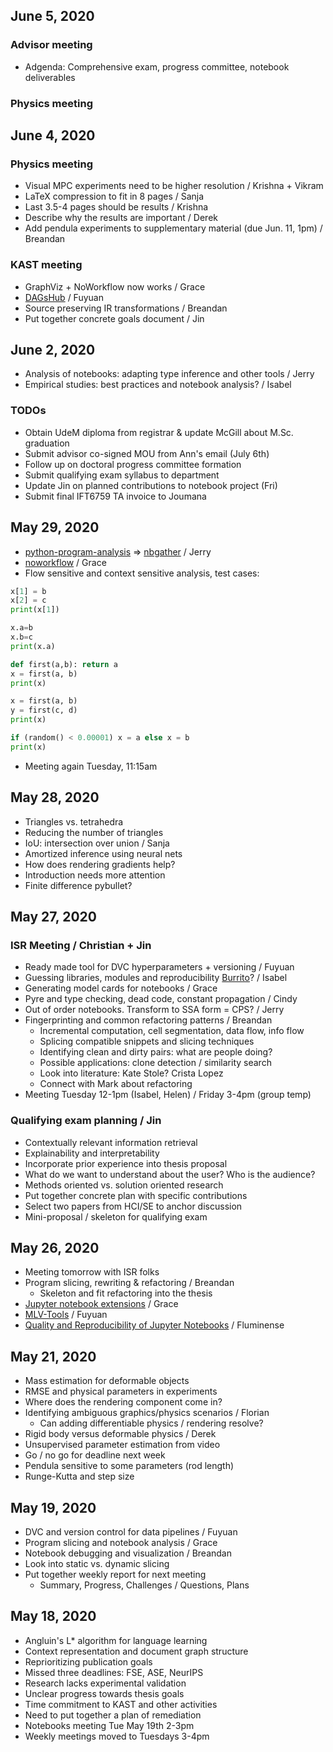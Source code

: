 ## June 5, 2020

### Advisor meeting

- Adgenda: Comprehensive exam, progress committee, notebook deliverables

### Physics meeting



## June 4, 2020

### Physics meeting

- Visual MPC experiments need to be higher resolution / Krishna + Vikram
- LaTeX compression to fit in 8 pages / Sanja
- Last 3.5-4 pages should be results / Krishna
- Describe why the results are important / Derek
- Add pendula experiments to supplementary material (due Jun. 11, 1pm) / Breandan

### KAST meeting

- GraphViz + NoWorkflow now works / Grace
- [DAGsHub](https://dagshub.com/) / Fuyuan
- Source preserving IR transformations / Breandan
- Put together concrete goals document / Jin

## June 2, 2020

- Analysis of notebooks: adapting type inference and other tools / Jerry
- Empirical studies: best practices and notebook analysis? / Isabel

### TODOs

- Obtain UdeM diploma from registrar & update McGill about M.Sc. graduation
- Submit advisor co-signed MOU from Ann's email (July 6th)
- Follow up on doctoral progress committee formation
- Submit qualifying exam syllabus to department
- Update Jin on planned contributions to notebook project (Fri)
- Submit final IFT6759 TA invoice to Joumana

## May 29, 2020

- [python-program-analysis](https://github.com/microsoft/python-program-analysis) => [nbgather](https://github.com/Microsoft/gather) / Jerry
- [noworkflow](https://github.com/gems-uff/noworkflow) / Grace
- Flow sensitive and context sensitive analysis, test cases:

```python
x[1] = b
x[2] = c
print(x[1])

x.a=b
x.b=c
print(x.a)

def first(a,b): return a
x = first(a, b)
print(x)

x = first(a, b)
y = first(c, d)
print(x)

if (random() < 0.00001) x = a else x = b
print(x)
```

- Meeting again Tuesday, 11:15am

## May 28, 2020

- Triangles vs. tetrahedra
- Reducing the number of triangles
- IoU: intersection over union / Sanja
- Amortized inference using neural nets
- How does rendering gradients help?
- Introduction needs more attention
- Finite difference pybullet?

## May 27, 2020

### ISR Meeting / Christian + Jin

- Ready made tool for DVC hyperparameters + versioning /  Fuyuan
- Guessing libraries, modules and reproducibility [Burrito](https://dash.harvard.edu/bitstream/handle/1/9938866/Guo_BURRITOWrapping.pdf)? / Isabel
- Generating model cards for notebooks / Grace
- Pyre and type checking, dead code, constant propagation / Cindy
- Out of order notebooks. Transform to SSA form = CPS? / Jerry
- Fingerprinting and common refactoring patterns / Breandan
  - Incremental computation, cell segmentation, data flow, info flow
  - Splicing compatible snippets and slicing techniques
  - Identifying clean and dirty pairs: what are people doing?
  - Possible applications: clone detection / similarity search
  - Look into literature: Kate Stole? Crista Lopez
  - Connect with Mark about refactoring
- Meeting Tuesday 12-1pm (Isabel, Helen) / Friday 3-4pm (group temp)

### Qualifying exam planning / Jin

- Contextually relevant information retrieval
- Explainability and interpretability
- Incorporate prior experience into thesis proposal
- What do we want to understand about the user? Who is the audience?
- Methods oriented vs. solution oriented research
- Put together concrete plan with specific contributions
- Select two papers from HCI/SE to anchor discussion
- Mini-proposal / skeleton for qualifying exam

## May 26, 2020

- Meeting tomorrow with ISR folks
- Program slicing, rewriting & refactoring / Breandan
    - Skeleton and fit refactoring into the thesis
- [Jupyter notebook extensions](https://jupyterlab.readthedocs.io/en/stable/developer/extension_tutorial.html#extension-tutorial) / Grace
- [MLV-Tools](https://github.com/peopledoc/mlvtools-tutorial) / Fuyuan
- [Quality and Reproducibility of Jupyter Notebooks](http://www2.ic.uff.br/~leomurta/papers/pimentel2019a.pdf) / Fluminense

## May 21, 2020

- Mass estimation for deformable objects
- RMSE and physical parameters in experiments
- Where does the rendering component come in?
- Identifying ambiguous graphics/physics scenarios / Florian
  - Can adding differentiable physics / rendering resolve?
- Rigid body versus deformable physics / Derek
- Unsupervised parameter estimation from video
- Go / no go for deadline next week
- Pendula sensitive to some parameters (rod length)
- Runge-Kutta and step size

## May 19, 2020

- DVC and version control for data pipelines / Fuyuan
- Program slicing and notebook analysis / Grace
- Notebook debugging and visualization / Breandan
- Look into static vs. dynamic slicing
- Put together weekly report for next meeting
  - Summary, Progress, Challenges / Questions, Plans

## May 18, 2020

- Angluin's L* algorithm for language learning
- Context representation and document graph structure
- Reprioritizing publication goals
- Missed three deadlines: FSE, ASE, NeurIPS
- Research lacks experimental validation
- Unclear progress towards thesis goals
- Time commitment to KAST and other activities
- Need to put together a plan of remediation
- Notebooks meeting Tue May 19th 2-3pm
- Weekly meetings moved to Tuesdays 3-4pm